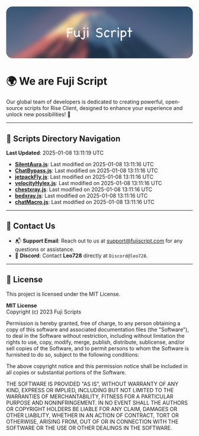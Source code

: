 ![Banner](.github/b.webp)

# 🌍 **We are Fuji Script**

Our global team of developers is dedicated to creating powerful, open-source scripts for Rise Client, designed to enhance your experience and unlock new possibilities! 🌟

---
<!-- SCRIPTS_NAVIGATION_START -->
## 📂 **Scripts Directory Navigation**

**Last Updated**: 2025-01-08 13:11:19 UTC

- **[SilentAura.js](scripts/SilentAura.js)**: Last modified on 2025-01-08 13:11:16 UTC
- **[ChatBypass.js](scripts/ChatBypass.js)**: Last modified on 2025-01-08 13:11:16 UTC
- **[jetpackFly.js](scripts/jetpackFly.js)**: Last modified on 2025-01-08 13:11:16 UTC
- **[velocityHylex.js](scripts/velocityHylex.js)**: Last modified on 2025-01-08 13:11:16 UTC
- **[chestxray.js](scripts/chestxray.js)**: Last modified on 2025-01-08 13:11:16 UTC
- **[bedxray.js](scripts/bedxray.js)**: Last modified on 2025-01-08 13:11:16 UTC
- **[chatMacro.js](scripts/chatMacro.js)**: Last modified on 2025-01-08 13:11:16 UTC

<!-- SCRIPTS_NAVIGATION_END -->

---

## 💬 **Contact Us**  
- 📬 **Support Email**: Reach out to us at [support@fujiscript.com](mailto:support@fujiscript.com) for any questions or assistance.  
- 💬 **Discord**: Contact **Leo728** directly at `Discord@leo728`.

---

## 📜 **License**

This project is licensed under the MIT License.  

**MIT License**  
Copyright (c) 2023 Fuji Scripts  

Permission is hereby granted, free of charge, to any person obtaining a copy of this software and associated documentation files (the "Software"), to deal in the Software without restriction, including without limitation the rights to use, copy, modify, merge, publish, distribute, sublicense, and/or sell copies of the Software, and to permit persons to whom the Software is furnished to do so, subject to the following conditions:  

The above copyright notice and this permission notice shall be included in all copies or substantial portions of the Software.  

THE SOFTWARE IS PROVIDED "AS IS", WITHOUT WARRANTY OF ANY KIND, EXPRESS OR IMPLIED, INCLUDING BUT NOT LIMITED TO THE WARRANTIES OF MERCHANTABILITY, FITNESS FOR A PARTICULAR PURPOSE AND NONINFRINGEMENT. IN NO EVENT SHALL THE AUTHORS OR COPYRIGHT HOLDERS BE LIABLE FOR ANY CLAIM, DAMAGES OR OTHER LIABILITY, WHETHER IN AN ACTION OF CONTRACT, TORT OR OTHERWISE, ARISING FROM, OUT OF OR IN CONNECTION WITH THE SOFTWARE OR THE USE OR OTHER DEALINGS IN THE SOFTWARE.  
